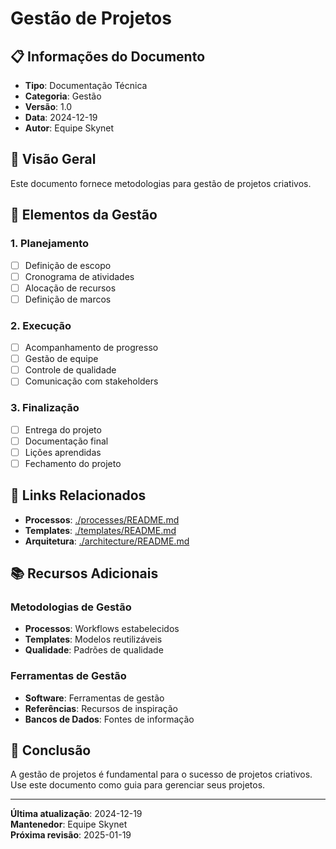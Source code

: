 # Gestão de Projetos

## 📋 **Informações do Documento**
- **Tipo**: Documentação Técnica
- **Categoria**: Gestão
- **Versão**: 1.0
- **Data**: 2024-12-19
- **Autor**: Equipe Skynet

## 🎯 **Visão Geral**

Este documento fornece metodologias para gestão de projetos criativos.

## 📝 **Elementos da Gestão**

### **1. Planejamento**
- [ ] Definição de escopo
- [ ] Cronograma de atividades
- [ ] Alocação de recursos
- [ ] Definição de marcos

### **2. Execução**
- [ ] Acompanhamento de progresso
- [ ] Gestão de equipe
- [ ] Controle de qualidade
- [ ] Comunicação com stakeholders

### **3. Finalização**
- [ ] Entrega do projeto
- [ ] Documentação final
- [ ] Lições aprendidas
- [ ] Fechamento do projeto

## 🔗 **Links Relacionados**

- **Processos**: [./processes/README.md](./processes/README.md)
- **Templates**: [./templates/README.md](./templates/README.md)
- **Arquitetura**: [./architecture/README.md](./architecture/README.md)

## 📚 **Recursos Adicionais**

### **Metodologias de Gestão**
- **Processos**: Workflows estabelecidos
- **Templates**: Modelos reutilizáveis
- **Qualidade**: Padrões de qualidade

### **Ferramentas de Gestão**
- **Software**: Ferramentas de gestão
- **Referências**: Recursos de inspiração
- **Bancos de Dados**: Fontes de informação

## 🎯 **Conclusão**

A gestão de projetos é fundamental para o sucesso de projetos criativos. Use este documento como guia para gerenciar seus projetos.

---

**Última atualização**: 2024-12-19  
**Mantenedor**: Equipe Skynet  
**Próxima revisão**: 2025-01-19

